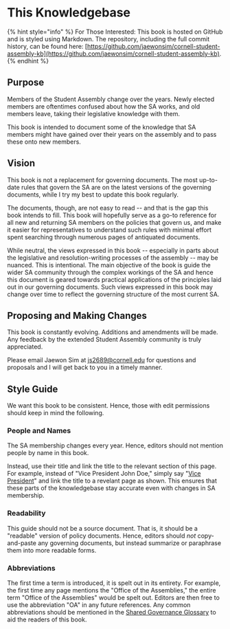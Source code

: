 # This Knowledgebase

{% hint style="info" %}
For Those Interested: This book is hosted on GitHub and is styled using Markdown. The repository, including the full commit history, can be found here: [https://github.com/jaewonsim/cornell-student-assembly-kb](https://github.com/jaewonsim/cornell-student-assembly-kb).
{% endhint %}

## Purpose

Members of the Student Assembly change over the years. Newly elected members are oftentimes confused about how the SA works, and old members leave, taking their legislative knowledge with them.

This book is intended to document some of the knowledge that SA members might have gained over their years on the assembly and to pass these onto new members.

## Vision

This book is not a replacement for governing documents. The most up-to-date rules that govern the SA are on the latest versions of the governing documents, while I try my best to update this book regularly.

The documents, though, are not easy to read -- and that is the gap this book intends to fill. This book will hopefully serve as a go-to reference for all new and returning SA members on the policies that govern us, and make it easier for representatives to understand such rules with minimal effort spent searching through numerous pages of antiquated documents.

While neutral, the views expressed in this book -- especially in parts about the legislative and resolution-writing processes of the assembly -- may be nuanced. This is intentional. The main objective of the book is guide the wider SA community through the complex workings of the SA and hence this document is geared towards practical applications of the principles laid out in our governing documents. Such views expressed in this book may change over time to reflect the governing structure of the most current SA.

## Proposing and Making Changes

This book is constantly evolving. Additions and amendments will be made. Any feedback by the extended Student Assembly community is truly appreciated.

Please email Jaewon Sim at js2689@cornell.edu for questions and proposals and I will get back to you in a timely manner.

## Style Guide

We want this book to be consistent. Hence, those with edit permissions should keep in mind the following.

### People and Names

The SA membership changes every year. Hence, editors should not mention people by name in this book. 

Instead, use their title and link the title to the relevant section of this page. For example, instead of "Vice President John Doe," simply say "[Vice President](../assembly-operations/student-assembly-leadership.md)" and link the title to a revelant page as shown. This ensures that these parts of the knowledgebase stay accurate even with changes in SA membership.

### Readability

This guide should not be a source document. That is, it should be a "readable" version of policy documents. Hence, editors should _not_  copy-and-paste any governing documents, but instead summarize or paraphrase them into more readable forms.

### Abbreviations

The first time a term is introduced, it is spelt out in its entirety. For example, the first time any page mentions the "Office of the Assemblies," the entire term "Office of the Assemblies" would be spelt out. Editors are then free to use the abbreviation "OA" in any future references. Any common abbreviations should be mentioned in the [Shared Governance Glossary](shared-governance-glossary.md) to aid the readers of this book.



